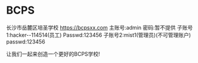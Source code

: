 # BCPS
长沙市岳麓区培圣学校
https://bcpsxx.com
主账号:admin
密码:暂不提供
子账号1:hacker--114514(员工)
Passwd:123456
子账号2:mist1(管理员)(不可管理账户)
passwd:123456

让我们一起来创造一个更好的BCPS学校!
